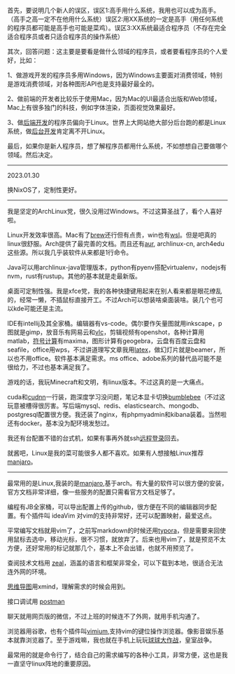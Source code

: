 首先，要说明几个新人的误区，误区1:高手用什么系统，我用也可以成为高手。（高手之高一定不在他用什么系统）误区2:用XX系统的一定是高手（用任何系统的程序员都可能是高手也可能是菜鸡）。误区3:XX系统最适合程序员（不存在完全适合程序员或者只适合程序员的操作系统）

其次，回答问题：这主要是要看是做什么领域的程序员，或者要看程序员的个人爱好，比如：

1、做游戏开发的程序员多用Windows，因为Windows主要面对消费领域，特别是游戏消费领域，对各种图形API也是支持最好最全的。

2、做前端的开发者比较乐于使用Mac，因为Mac的UI最适合出版和Web领域，Mac上有很多独门的科技，例如字体渲染，页面视觉效果最好。

3、做[后端开发](https://zhida.zhihu.com/search?content_id=217932435&content_type=Answer&match_order=1&q=%E5%90%8E%E7%AB%AF%E5%BC%80%E5%8F%91&zhida_source=entity)的程序员偏向于Linux。世界上大网站绝大部分后台跑的都是Linux系统，做[后台开发](https://zhida.zhihu.com/search?content_id=217932435&content_type=Answer&match_order=1&q=%E5%90%8E%E5%8F%B0%E5%BC%80%E5%8F%91&zhida_source=entity)肯定离不开Linux。

最后，如果你是新人程序员，想了解程序员都用什么系统，不如想想自己要做哪个领域。然后决定。

---


2023.01.30

换NixOS了，定制性更好。

---

我是坚定的ArchLinux党，很久没用过Windows。不过这算圣战了，看个人喜好啦。

Linux开发效率很高。Mac有了[brew](https://zhida.zhihu.com/search?content_id=208346768&content_type=Answer&match_order=1&q=brew&zhida_source=entity)还行但有点贵，win也有[wsl](https://zhida.zhihu.com/search?content_id=208346768&content_type=Answer&match_order=1&q=wsl&zhida_source=entity)。但是吧真的linux很舒服。Arch提供了最完善的文档。而且还有[aur](https://zhida.zhihu.com/search?content_id=208346768&content_type=Answer&match_order=1&q=aur&zhida_source=entity), archlinux-cn, arch4edu这些源。所以我几乎装软件从来都是1行命令。

Java可以用archlinux-java管理版本，python有pyenv搭配virtualenv，nodejs有nvm，rust有rustup。其他的基本就是走最新版。

桌面可定制性强。我是xfce党，我的各种快捷键用起来在别人看来都是眼花缭乱的，经常一懒，不插鼠标直接开工。不过Arch可以想装啥桌面装啥。装几个也可以kde可能还是主流。

IDE有intellij及其全家桶。编辑器有vs-code。偶尔要作矢量图就用inkscape，p图就是gimp，放音乐有网易云和[vlc](https://zhida.zhihu.com/search?content_id=208346768&content_type=Answer&match_order=1&q=vlc&zhida_source=entity)，剪辑视频有openshot，各种计算用matlab，[符号计算](https://zhida.zhihu.com/search?content_id=208346768&content_type=Answer&match_order=1&q=%E7%AC%A6%E5%8F%B7%E8%AE%A1%E7%AE%97&zhida_source=entity)有maxima，图形计算有geogebra，云盘有百度云盘和seafile，office用wps，不过讲道理写文章我用[latex](https://zhida.zhihu.com/search?content_id=208346768&content_type=Answer&match_order=1&q=latex&zhida_source=entity)，做幻灯片就是beamer，所以也不用office。软件基本满足需求。ms office、adobe系列的替代品可能不是很给力，不过也基本满足我了。

游戏的话，我玩Minecraft和文明，有linux版本。不过这真的是一大痛点。

cuda和[cudnn](https://zhida.zhihu.com/search?content_id=208346768&content_type=Answer&match_order=1&q=cudnn&zhida_source=entity)一行装，跑深度学习没问题，笔记本显卡切换[bumblebee](https://zhida.zhihu.com/search?content_id=208346768&content_type=Answer&match_order=1&q=bumblebee&zhida_source=entity)（不过这玩意被槽得很厉害。写后端mysql、redis、elasticsearch、mongodb、postgresql配置很方便。我还装了nginx，有phpmyadmin和kibana装着。当然啦还有docker。基本没为配环境发愁过。

我还有台配置不错的台式机，如果有事再外就ssh[远程登录](https://zhida.zhihu.com/search?content_id=208346768&content_type=Answer&match_order=1&q=%E8%BF%9C%E7%A8%8B%E7%99%BB%E5%BD%95&zhida_source=entity)回去。

就酱吧，Linux是我的菜可能很多人都不喜欢。如果有人想接触Linux推荐 [manjaro](https://zhida.zhihu.com/search?content_id=208346768&content_type=Answer&match_order=1&q=manjaro&zhida_source=entity)。


---


最常用的是Linux,我装的是[manjaro](https://zhida.zhihu.com/search?content_id=219674283&content_type=Answer&match_order=1&q=manjaro&zhida_source=entity),基于arch。有大量的软件可以很方便的安装，官方文档非常详细，像一些服务的配置只需看官方文档足够了。

编程有JB全家桶，可以导出配置上传的github，很方便在不同的编辑器同步配置。有个插件叫 ideaVim 对vim的支持非常好，还可以配置映射，最爱这点。

平常编写文档就用vim了，之前写markdown的时候还用[typora](https://zhida.zhihu.com/search?content_id=219674283&content_type=Answer&match_order=1&q=typora&zhida_source=entity)，但是需要来回使用鼠标去选中，移动光标，很不习惯，就放弃了。后来也用vim了，就是预览不太方便，还好常用的标记就那几个，基本上不会出错，也就不用预览了。

查阅技术文档用 [zeal](https://zhida.zhihu.com/search?content_id=219674283&content_type=Answer&match_order=1&q=zeal&zhida_source=entity)，涵盖的语言和框架非常全，可以下载到本地，很适合无法连外网的环境。

[思维导图](https://zhida.zhihu.com/search?content_id=219674283&content_type=Answer&match_order=1&q=%E6%80%9D%E7%BB%B4%E5%AF%BC%E5%9B%BE&zhida_source=entity)用xmind，理解需求的时候会用到。

接口调试用 [postman](https://zhida.zhihu.com/search?content_id=219674283&content_type=Answer&match_order=1&q=postman&zhida_source=entity)

聊天就用网页版的微信，不过上班的时候连不了外网，就用手机沟通了。

浏览器用谷歌，也有个插件叫[vimium](https://zhida.zhihu.com/search?content_id=219674283&content_type=Answer&match_order=1&q=vimium&zhida_source=entity),支持vim的键位操作浏览器。像影音娱乐基本就靠浏览器了。至于游戏嘛，我也就在手机上玩玩[球球大作战](https://zhida.zhihu.com/search?content_id=219674283&content_type=Answer&match_order=1&q=%E7%90%83%E7%90%83%E5%A4%A7%E4%BD%9C%E6%88%98&zhida_source=entity)，皇室战争。

最常用的就是命令行了，结合自己的需求编写的各种小工具，非常方便，这也是我一直坚守linux阵地的重要原因。